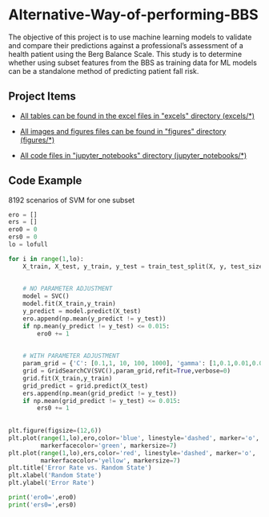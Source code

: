 # Alternative-Way-of-performing-BBS

The objective of this project is to use machine learning models to validate and compare their predictions against a professional’s assessment of a health patient using the Berg Balance Scale. This study is to determine whether using subset features from the BBS as training data for ML models can be a standalone method of predicting patient fall risk.

## Project Items

- [All tables can be found in the excel files in "excels" directory (excels/*)](excels)

- [All images and figures files can be found in "figures" directory (figures/*)](figures)

- [All code files in "jupyter_notebooks" directory (jupyter_notebooks/*)](jupyter_notebooks)

## Code Example

8192 scenarios of SVM for one subset

```py
ero = []
ers = []
ero0 = 0
ers0 = 0
lo = lofull

for i in range(1,lo):
    X_train, X_test, y_train, y_test = train_test_split(X, y, test_size=0.30, random_state=i)
    
    
    # NO PARAMETER ADJUSTMENT
    model = SVC()
    model.fit(X_train,y_train)
    y_predict = model.predict(X_test)
    ero.append(np.mean(y_predict != y_test))
    if np.mean(y_predict != y_test) <= 0.015:
        ero0 += 1
    
    
    # WITH PARAMETER ADJUSTMENT
    param_grid = {'C': [0.1,1, 10, 100, 1000], 'gamma': [1,0.1,0.01,0.001,0.0001]}
    grid = GridSearchCV(SVC(),param_grid,refit=True,verbose=0)
    grid.fit(X_train,y_train)
    grid_predict = grid.predict(X_test)
    ers.append(np.mean(grid_predict != y_test))
    if np.mean(grid_predict != y_test) <= 0.015:
        ers0 += 1
    
    
plt.figure(figsize=(12,6))
plt.plot(range(1,lo),ero,color='blue', linestyle='dashed', marker='o',
         markerfacecolor='green', markersize=7)
plt.plot(range(1,lo),ers,color='red', linestyle='dashed', marker='o',
         markerfacecolor='yellow', markersize=7)
plt.title('Error Rate vs. Random State')
plt.xlabel('Random State')
plt.ylabel('Error Rate')

print('ero0=',ero0)
print('ers0=',ers0)
```